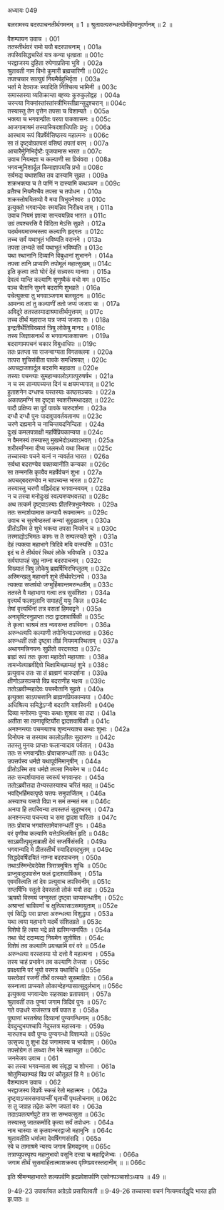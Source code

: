 अध्यायः 049
	
बलरामस्य बदरपाचनतीर्थगमनम् ॥ 1 ॥ श्रुतावत्यरुन्धत्योर्महिमानुवर्णनम् ॥ 2 ॥

वैशम्पायन उवाच ।	001  
ततस्तीर्थवरं रामो ययौ बदरपाचनाम् ।	001a  
तपस्विसिद्धचरितं यत्र कन्या धृतव्रता ॥	001c  
भरद्वाजस्य दुहिता रुपेणाप्रतिमा भुवि ।	002a  
श्रुतावती नाम विभो कुमारी ब्रह्मचारिणी ॥	002c  
तपश्चचार सात्युग्रं नियमैर्बहुभिर्वृता ।	003a  
भर्ता मे देवराजः स्यादिति निश्चित्य भामिनी ॥	003c  
समास्तस्या व्यतिक्रान्ता बह्व्यः कुरुकुलोद्वह ।	004a  
चरन्त्या नियमांस्तांस्तांस्त्रीभिस्तीव्रान्सुदुश्चरान् ॥	004c  
तस्यास्तु तेन वृत्तेन तपसा च विशाम्पते ।	005a  
भक्त्या च भगवान्प्रीतः परया पाकशासनः ॥	005c  
आजगामाश्रमं तस्यास्त्रिदशाधिपतिः प्रभुः ।	006a  
आस्थाय रूपं विप्रर्षेर्वसिष्ठस्य महात्मनः ॥	006c  
सा तं दृष्ट्वोग्रतपसं वसिष्ठं तपतां वरम् ।	007a  
आचारैर्मुनिभिर्दृष्टैः पूजयामास भारत ॥	007c  
उवाच नियमज्ञा च कल्याणी सा प्रियंवदा ।	008a  
भगवन्मुनिशार्दूल किमाज्ञापयसि प्रभो ॥	008c  
सर्वमद्य यथाशक्ति तव दास्यामि सुव्रत ।	009a  
शक्रभक्त्या च ते पाणिं न दास्यामि कथञ्चन ॥	009c  
व्रतैश्च नियमैश्चैव तपसा च तपोधन ।	010a  
शक्रस्तोषयितव्यो वै मया त्रिभुवनेश्वरः ॥	010c  
इत्युक्तो भगवान्देवः स्मयन्निव निरीक्ष्य ताम् ।	011a  
उवाच नियमं ज्ञात्वा सान्त्वयन्निव भारत ॥	011c  
उग्रं तपश्चरसि वै विदिता मेऽसि सुव्रते ।	012a  
यदर्थमयमारम्भस्तव कल्याणि हृद्गतः ॥	012c  
तच्च सर्वं यथाभूतं भविष्यति वरानने ।	013a  
तपसा लभ्यते सर्वं यथाभूतं भविष्यति ॥	013c  
यथा स्थानानि दिव्यानि विबुधानां शुभानने ।	014a  
तपसा तानि प्राप्याणि तपोमूलं महात्सुखम् ॥	014c  
इति कृत्वा तपो घोरं देहं सन्न्यस्य मानवाः ।	015a  
देवत्वं यान्ति कल्याणि शृणुष्वैकं वचो मम ॥	015c  
पञ्च चैतानि सुभगे बदराणि शुभव्रते ।	016a  
पचेत्युक्त्वा तु भगवाञ्जगाम बलसूदनः ॥	016c  
आमन्त्र्य तां तु कल्याणीं ततो जप्यं जजाप सः ।	017a  
अविदूरे ततस्तस्मादाश्रमात्तीर्थमुत्तमम् ॥	017c  
तच्च तीर्थं महाराज यत्र जप्यं जजाप सः ।	018a  
इन्द्रतीर्थेतिविख्यातं त्रिषु लोकेषु मानद ॥	018c  
तस्य जिज्ञासनार्थं स भगवान्पाकशासनः ।	019a  
बदराणामपचनं चकार विबुधाधिपः ॥	019c  
ततः प्रतप्ता सा राजन्वाग्यता विगतक्लमा ।	020a  
तत्परा शुचिसंवीता पावके समधिश्रयत् ।	020c  
अपचद्राजशार्दूल बदराणि महाव्रता ॥	020e  
तस्याः पचन्त्याः सुमहान्कालोऽगात्पुरुषर्षभ ।	021a  
न च स्म तान्यपच्यन्त दिनं च क्षयमभ्यगात् ॥	021c  
हुताशनेन दग्धश्च यस्तस्याः काष्ठसञ्चयः ।	022a  
अकाष्ठमग्निं सा दृष्ट्वा स्वशरीरमथादहत् ॥	022c  
पादौ प्रक्षिप्य सा पूर्वं पावके चारुदर्शना ।	023a  
दग्धौ दग्धौ पुनः पादावुपावर्तयतानघ ॥	023c  
चरणे दह्यमाने च नाचिन्तयदनिन्दिता ।	024a  
दुःखं कमलपत्राक्षी महर्षिप्रियकाम्यया ॥	024c  
न वैमनस्यं तस्यास्तु मुखभेदोऽथवाऽभवत् ।	025a  
शरीरमग्निना दीप्य जलमध्ये यथा स्थिता ॥	025c  
तच्चास्याः पचने यत्नं न न्यवर्तत भारत ।	026a  
सर्वथा बदराण्येव पक्तव्यानीति कन्यका ॥	026c  
सा तन्मनसि कृत्वैव महर्षेर्वचनं शुभा ।	027a  
अपचद्बदराण्येव न चापच्यन्त भारत ॥	027c  
तस्यास्तु चरणौ वह्निर्ददाह भगवान्स्वयम् ।	028a  
न च तस्या मनोदुःखं स्वल्पमप्यभवत्तदा ॥	028c  
अथ तत्कर्म दृष्ट्वाऽस्याः प्रीतस्त्रिभुवनेश्वरः ।	029a  
ततः सन्दर्शयामास कन्यायै रूपमात्मनः ॥	029c  
उवाच च सुरश्रेष्ठस्तां कन्यां सुदृढव्रताम् ।	030a  
प्रीतोऽस्मि ते शुभे भक्त्या तपसा नियमेन च ॥	030c  
तस्माद्योऽभिमतः कामः स ते सम्पत्स्यते शुभे ।	031a  
देहं त्यक्त्वा महाभागे त्रिदिवे मयि वत्स्यसि ॥	031c  
इदं च ते तीर्थवरं स्थिरं लोके भविष्यति ।	032a  
सर्वपापापहं सुभ्रु नाम्ना बदरपाचनम् ।	032c  
विख्यातं त्रिषु लोकेषु ब्रह्मर्षिभिरभिप्लुतम् ॥	032c  
अस्मिन्खलु महाभागे शुभे तीर्थवरेऽनघे ।	033a  
त्यक्त्वा सप्तर्षयो जग्मुर्हिमवन्तमरुन्धतीम् ॥	033c  
ततस्ते वै महाभागा गत्वा तत्र सुसंशिताः ।	034a  
वृत्त्यर्थं फलमूलानि समाहर्तुं ययुः किल ॥	034c  
तेषां वृत्त्यर्थिनां तत्र वसतां हिमवद्वने ।	035a  
अनावृष्टिरनुप्राप्ता तदा द्वादशवार्षिकी ॥	035c  
ते कृत्वा चाश्रमं तत्र न्यवसन्त तपस्विनः ।	036a  
अरुन्धत्यपि कल्याणी तपोनित्याऽभवत्तदा ॥	036c  
अरुन्धतीं ततो दृष्ट्वा तीव्रं नियममास्थिताम् ।	037a  
अथागमत्त्रिनयनः सुप्रीतो वरदस्तदा ॥	037c  
ब्राह्मं रूपं ततः कृत्वा महादेवो महायशाः ।	038a  
तामभ्येत्याब्रवीद्देवो भिक्षामिच्छाम्यहं शुभे ॥	038c  
प्रत्युवाच ततः सा तं ब्राह्मणं चारुदर्शना ।	039a  
क्षीणोऽन्नसञ्चयो विप्र बदराणीह भक्षय ॥	039c  
ततोऽब्रवीन्महादेवः पचस्वैतानि सुव्रते ।	040a  
इत्युक्ता साऽपचत्तानि ब्राह्मणप्रियकाम्यया ।	040c  
अधिश्रित्य समिद्धेऽग्नौ बदराणि यशस्विनी ॥	040e  
दिव्या मनोरमाः पुण्याः कथाः शुश्राव सा तदा ।	041a  
अतीता सा त्वनावृष्टिर्घोरा द्वादशवार्षिकी ॥	041c  
अनश्नन्त्याः पचन्त्याश्च शृण्वन्त्याश्च कथाः शुभाः ।	042a  
दिनोपमः स तस्याथ कालोऽतीतः सुदारुणः ॥	042c  
ततस्तु मुनयः प्राप्ताः फलान्यादाय पर्वतात् ।	043a  
ततः स भगवान्प्रीतः प्रोवाचारुन्धतीं ततः ॥	043c  
उपसर्पस्व धर्मज्ञे यथापूर्वमिमानृषीन् ।	044a  
प्रीतोऽस्मि तव धर्मज्ञे तपसा नियमेन च ॥	044c  
ततः सन्दर्शयामास स्वरूपं भगवान्हरः ।	045a  
ततोऽब्रवीत्तदा तेभ्यस्तस्याश्च चरितं महत् ॥	045c  
भवद्भिर्हिमवत्पृष्ठे यत्तपः समुपार्जितम् ।	046a  
अस्याश्च यत्तपो विप्रा न समं तन्मतं मम ॥	046c  
अनया हि तपस्विन्या तपस्तप्तं सुदुश्चरम् ।	047a  
अनश्नन्त्या पचन्त्या च समा द्वादश पारिताः ॥	047c  
ततः प्रोवाच भगवांस्तामेवारुन्धतीं पुनः ।	048a  
वरं वृणीष्व कल्याणि यत्तेऽभिलषितं हृदि ॥	048c  
साऽब्रवीत्पृथुताम्राक्षी देवं सप्तर्षिसंसदि ।	049a  
भगवान्यदि मे प्रीतस्तीर्थं स्यादिदमद्भुतम् ॥	049c  
सिद्धदेवर्षिदयितं नाम्ना बदरपाचनम् ।	050a  
तथाऽस्मिन्देवदेवेश त्रिरात्रमुषितः शुचिः ॥	050c  
प्राप्नुयादुपवासेन फलं द्वादशवार्षिकम् ।	051a  
एवमस्त्विति तां देवः प्रत्युवाच तपस्विनीम् ॥	051c  
सप्तर्षिभिः स्तुतो देवस्ततो लोकं ययौ तदा ।	052a  
ऋषयो विस्मयं जग्मुस्तां दृष्ट्वा चाप्यरुन्धतीम् ।	052c  
अश्रान्तां चाविवर्णां च क्षुत्पिपासाऽसमायुताम् ॥	052e  
एवं सिद्धिः परा प्राप्ता अरुन्धत्या विशुद्धया ।	053a  
यथा त्वया महाभागे मदर्थे संशितव्रते ॥	053c  
विशेषो हि त्वया भद्रे व्रते ह्यस्मिन्समर्पितः ।	054a  
तथा चेदं ददाम्यद्य नियमेन सुतोषितः ।	054c  
विशेषं तव कल्याणि प्रयच्छामि वरं वरे ॥	054e  
अरुन्धत्या वरस्तस्या यो दत्तो वै महात्मना ।	055a  
तस्य चाहं प्रभावेन तव कल्याणि तेजसा ।	055c  
प्रवक्ष्यामि परं भूयो वरमत्र यथाविधि ॥	055e  
यस्त्वेकां रजनीं तीर्थे वत्स्यते सुसमाहितः ।	056a  
सस्नात्वा प्राप्स्यते लोकान्देहन्यासात्सुदुर्लभान् ॥	056c  
इत्युक्त्वा भगवान्देवः सहस्राक्षः प्रतापवान् ।	057a  
श्रुतावतीं ततः पुण्यां जगाम त्रिदिवं पुनः ॥	057c  
गते वज्रधरे राजंस्तत्र वर्षं पपात ह ।	058a  
पुष्पाणां भरतश्रेष्ठ दिव्यानां पुण्यगन्धिनाम् ॥	058c  
देवदुन्दुभयश्चापि नेदुस्तत्र महास्वनाः ।	059a  
मारुतश्च ववौ पुण्यः पुण्यगन्धो विशाम्पते ॥	059c  
उत्सृज्य तु शुभा देहं जगामास्य च भार्यताम् ।	060a  
तपसोग्रेण तं लब्ध्वा तेन रेमे सहाच्युत ॥	060c  
जनमेजय उवाच ।	061  
का तस्या भगवन्माता क्व संवृद्धा च शोभना ।	061a  
श्रोतुमिच्छाम्यहं विप्र परं कौतूहलं हि मे ॥	061c  
वैशम्पायन उवाच ।	062  
भरद्वाजस्य विप्रर्षेः स्कन्नं रेतो महात्मनः ।	062a  
दृष्ट्वाऽप्सरसमायान्तीं घृताचीं पृथलोचनाम् ॥	062c  
स तु जग्राह तद्रेतः करेण जपतां वरः ।	063a  
तदाऽपतत्पर्णपुटे तत्र सा सम्भवत्सुता ॥	063c  
तस्यास्तु जातकर्मादि कृत्वा सर्वं तपोधनः ।	064a  
नाम चास्याः स कृतवान्भरद्वाजो महामुनिः ॥	064c  
श्रुतावतीति धर्मात्मा देवर्षिगणसंसदि ।	065a  
स्वे च तामाश्रमे न्यस्य जगाम हिमवद्वनम् ॥	065c  
तत्राप्युपस्पृश्य महानुभावो वसूनि दत्त्वा च महाद्विजेभ्यः ।	066a  
जगाम तीर्थं सुसमाहितात्माशक्रस्य वृष्णिप्रवरस्तदानीम् ॥ ॥	066c  

इति श्रीमन्महाभारते शल्यपर्वणि ह्रदप्रवेशपर्वणि एकोनपञ्चाशोऽध्यायः ॥ 49 ॥

9-49-23 उपावर्तयत अग्रेऽग्रे प्रसारितवती ॥ 9-49-26 तच्चास्या वचनं नित्यमवर्तद्धृदि भारत इति झ.पाठः ॥
